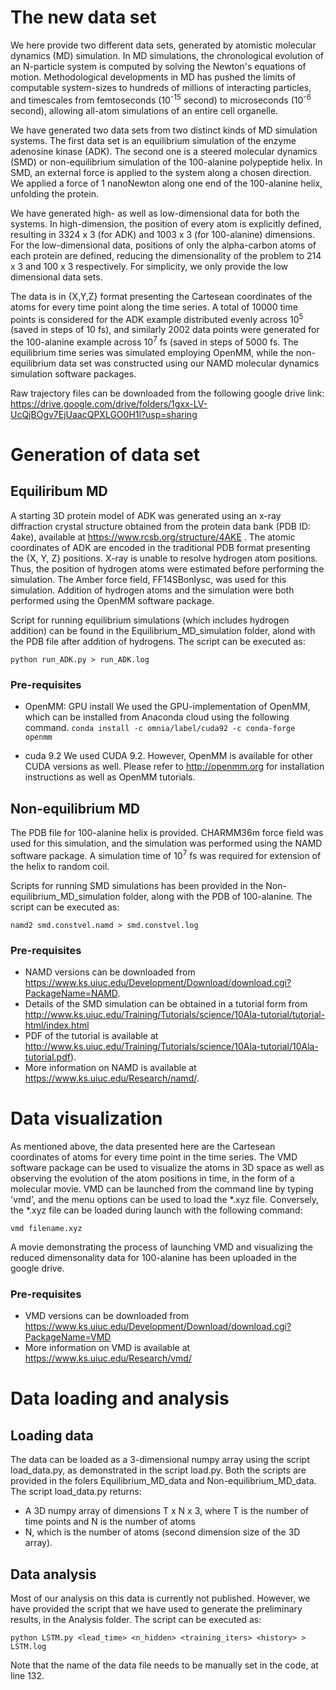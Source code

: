 # The new data set

We here provide two different data sets, generated by atomistic molecular dynamics (MD) simulation. In MD simulations, the chronological evolution of an N-particle system is computed by solving the Newton's equations of motion. Methodological developments in MD has pushed the limits of computable system-sizes to hundreds of millions of interacting particles, and timescales from femtoseconds (10<sup>-15</sup> second) to microseconds (10<sup>-6</sup> second), allowing all-atom simulations of an entire cell organelle. 

We have generated two data sets from two distinct kinds of MD simulation systems. The first data set is an equilibrium simulation of the enzyme adenosine kinase (ADK). The second one is a steered molecular dynamics (SMD) or non-equilibrium simulation of the 100-alanine polypeptide helix. In SMD, an external force is applied to the system along a chosen direction. We applied a force of 1 nanoNewton along one end of the 100-alanine helix, unfolding the protein.

We have generated high- as well as low-dimensional data for both the systems. In high-dimension, the position of every atom is explicitly defined, resulting in 3324 x 3 (for ADK) and 1003 x 3 (for 100-alanine) dimensions. For the low-dimensional data, positions of only the alpha-carbon atoms of each protein are defined, reducing the dimensionality of the problem to 214 x 3 and 100 x 3 respectively. For simplicity, we only provide the low dimensional data sets.

The data is in {X,Y,Z} format presenting the Cartesean coordinates of the atoms for every time point along the time series. A total of 10000 time points is considered for the ADK example distributed evenly across 10<sup>5</sup> (saved in steps of 10 fs), and similarly 2002 data points were generated for the 100-alanine example across 10<sup>7</sup> fs (saved in steps of 5000 fs. 
The equilibrium time series was simulated employing OpenMM, while the non-equilibrium data set was constructed using our NAMD molecular dynamics simulation software packages.

Raw trajectory files can be downloaded from the following google drive link: https://drive.google.com/drive/folders/1gxx-LV-UcQjBOgv7EjUaacQPXLGO0H1l?usp=sharing


# Generation of data set

## Equiliribum MD

A starting 3D protein model of ADK was generated using an x-ray diffraction crystal structure obtained from the protein data bank (PDB ID: 4ake), available at https://www.rcsb.org/structure/4AKE . The atomic coordinates of ADK are encoded in the traditional PDB format presenting the {X, Y, Z} positions. X-ray is unable to resolve hydrogen atom positions. Thus, the position of hydrogen atoms were estimated before performing the simulation. The Amber force field, FF14SBonlysc, was used for this simulation. Addition of hydrogen atoms and the simulation were both performed using the OpenMM software package.
    
Script for running equilibrium simulations (which includes hydrogen addition) can be found in the Equilibrium_MD_simulation folder, alond with the PDB file after addition of hydrogens. The script can be executed as:

`python run_ADK.py > run_ADK.log`
    
### Pre-requisites

* OpenMM: GPU install
We used the GPU-implementation of OpenMM, which can be installed from Anaconda cloud using the following command.
`conda install -c omnia/label/cuda92 -c conda-forge openmm`

* cuda 9.2
We used CUDA 9.2. However, OpenMM is available for other CUDA versions as well. Please refer to http://openmm.org for installation instructions as well as OpenMM tutorials.

    
## Non-equilibrium MD

The PDB file for 100-alanine helix is provided. CHARMM36m force field was used for this simulation, and the simulation was performed using the NAMD software package. A simulation time  of 10<sup>7</sup> fs was required for extension of the helix to random coil.

Scripts for running SMD simulations has been provided in the Non-equilibrium_MD_simulation folder, along with the PDB of 100-alanine. The script can be executed as:

`namd2 smd.constvel.namd > smd.constvel.log`   

### Pre-requisites

* NAMD versions can be downloaded from https://www.ks.uiuc.edu/Development/Download/download.cgi?PackageName=NAMD. 
* Details of the SMD simulation can be obtained in a tutorial form from http://www.ks.uiuc.edu/Training/Tutorials/science/10Ala-tutorial/tutorial-html/index.html
* PDF of the tutorial is available at http://www.ks.uiuc.edu/Training/Tutorials/science/10Ala-tutorial/10Ala-tutorial.pdf). 
* More information on NAMD is available at https://www.ks.uiuc.edu/Research/namd/.
    

# Data visualization

As mentioned above, the data presented here are the Cartesean coordinates of atoms for every time point in the time series. The VMD software package can be used to visualize the atoms in 3D space as well as observing the evolution of the atom positions in time, in the form of a molecular movie. VMD can be launched from the command line by typing 'vmd', and the menu options can be used to load the *.xyz file. Conversely, the *.xyz file can be loaded during launch with the following command:

`vmd filename.xyz`

A movie demonstrating the process of launching VMD and visualizing the reduced dimensonality data for 100-alanine has been uploaded in the google drive.

### Pre-requisites

* VMD versions can be downloaded from https://www.ks.uiuc.edu/Development/Download/download.cgi?PackageName=VMD
* More information on VMD is available at https://www.ks.uiuc.edu/Research/vmd/


# Data loading and analysis

## Loading data

The data can be loaded as a 3-dimensional numpy array using the script load_data.py, as demonstrated in the script load.py. Both the scripts are provided in the folers Equilibrium_MD_data and Non-equilibrium_MD_data. The script load_data.py returns:

* A 3D numpy array of dimensions T x N x 3, where T is the number of time points and N is the number of atoms
* N, which is the number of atoms (second dimension size of the 3D array).

## Data analysis

Most of our analysis on this data is currently not published. However, we have provided the script that we have used to generate the preliminary results, in the Analysis folder. The script can be executed as:

`python LSTM.py <lead_time> <n_hidden> <training_iters> <history> > LSTM.log`

Note that the name of the data file needs to be manually set in the code, at line 132.